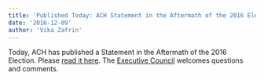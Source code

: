 ```yaml
---
title: 'Published Today: ACH Statement in the Aftermath of the 2016 Election'
date: '2016-12-09'
author: 'Vika Zafrin'
---
```

Today, ACH has published a Statement in the Aftermath of the 2016 Election. Please [read it here](/news/2016/12/ach-statement-in-the-aftermath-of-the-2016-election/). The [Executive Council](/about/officers/) welcomes questions and comments.